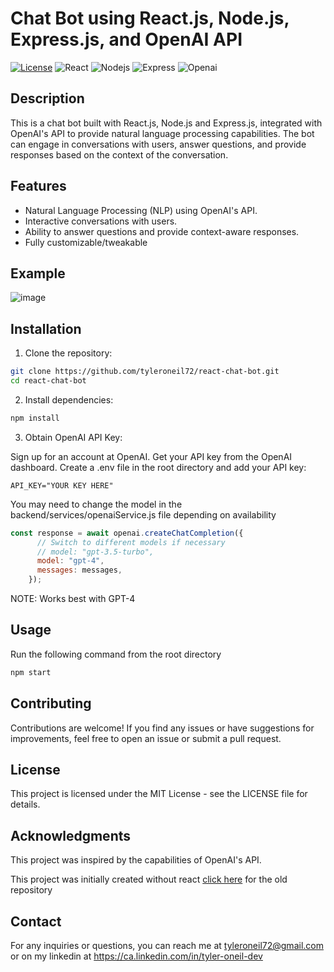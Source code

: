 # Chat Bot using React.js, Node.js, Express.js, and OpenAI API

[![License](https://img.shields.io/badge/License-MIT-blue.svg)](https://opensource.org/licenses/MIT)
![React](https://img.shields.io/badge/-ReactJs-61DAFB?logo=react&logoColor=white&style=for-the-badge)
![Nodejs](https://img.shields.io/badge/Node.js-43853D?style=for-the-badge&logo=node.js&logoColor=white)
![Express](https://img.shields.io/badge/Express.js-404D59?style=for-the-badge)
![Openai](https://img.shields.io/badge/Openai-404D59?style=for-the-badge)

## Description

This is a chat bot built with React.js, Node.js and Express.js, integrated with OpenAI's API to provide natural language processing capabilities. The bot can engage in conversations with users, answer questions, and provide responses based on the context of the conversation.

## Features

- Natural Language Processing (NLP) using OpenAI's API.
- Interactive conversations with users.
- Ability to answer questions and provide context-aware responses.
- Fully customizable/tweakable

## Example
![image](https://github.com/tyleroneil72/chat-bot/assets/43754564/9f63c52f-9229-49ef-8987-4e5d080f8672)


## Installation

1. Clone the repository:

```bash
git clone https://github.com/tyleroneil72/react-chat-bot.git
cd react-chat-bot
```

2. Install dependencies:

```bash
npm install
```

3. Obtain OpenAI API Key:

Sign up for an account at OpenAI.
Get your API key from the OpenAI dashboard.
Create a .env file in the root directory and add your API key:
```dotenv
API_KEY="YOUR KEY HERE"
```
You may need to change the model in the backend/services/openaiService.js file depending on availability
```javascript
const response = await openai.createChatCompletion({
      // Switch to different models if necessary
      // model: "gpt-3.5-turbo",
      model: "gpt-4",
      messages: messages,
    });
```
NOTE: Works best with GPT-4

## Usage
Run the following command from the root directory
```bash
npm start
```

## Contributing
Contributions are welcome! If you find any issues or have suggestions for improvements, feel free to open an issue or submit a pull request.

## License
This project is licensed under the MIT License - see the LICENSE file for details.

## Acknowledgments
This project was inspired by the capabilities of OpenAI's API.

This project was initially created without react [click here](https://github.com/tyleroneil72/chat-bot) for the old repository
## Contact
For any inquiries or questions, you can reach me at tyleroneil72@gmail.com
or on my linkedin at https://ca.linkedin.com/in/tyler-oneil-dev


